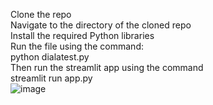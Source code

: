 Clone the repo<br>
Navigate to the directory of the cloned repo<br>
Install the required Python libraries<br>
Run the file using the command: <br>
python dialatest.py <br>
Then run the streamlit app using the command<br>
streamlit run app.py<br>
![image](https://github.com/user-attachments/assets/1f97c189-0ccb-4d9c-9511-44453ae03a04)

